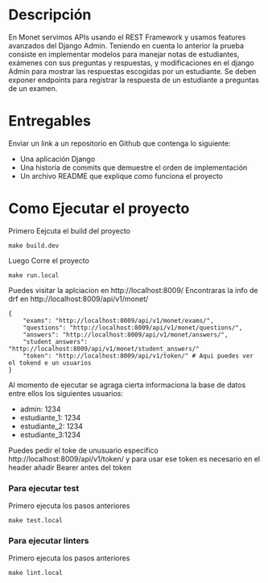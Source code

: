 # Descripción

En Monet servimos APIs usando el REST Framework y usamos features avanzados del Django
Admin.
Teniendo en cuenta lo anterior la prueba consiste en implementar modelos para manejar notas
de estudiantes, exámenes con sus preguntas y respuestas, y modificaciones en el django
Admin para mostrar las respuestas escogidas por un estudiante.
Se deben exponer endpoints para registrar la respuesta de un estudiante a preguntas de un
examen.

# Entregables

Enviar un link a un repositorio en Github que contenga lo siguiente:

- Una aplicación Django
- Una historia de commits que demuestre el orden de implementación
- Un archivo README que explique como funciona el proyecto

# Como Ejecutar el proyecto
Primero Eejcuta el build del proyecto
```
make build.dev
```
Luego Corre el proyecto
```
make run.local
```
Puedes visitar la aplciacion en http://localhost:8009/
Encontraras la info de drf en http://localhost:8009/api/v1/monet/

```
{
    "exams": "http://localhost:8009/api/v1/monet/exams/",
    "questions": "http://localhost:8009/api/v1/monet/questions/",
    "answers": "http://localhost:8009/api/v1/monet/answers/",
    "student_answers": "http://localhost:8009/api/v1/monet/student_answers/"
    "token": "http://localhost:8009/api/v1/token/" # Aqui puedes ver el tokend e un usuarios
}
```
Al momento de ejecutar se agraga cierta  informaciona la base de datos entre ellos los siguientes usuarios:
- admin: 1234
- estudiante_1: 1234
- estudiante_2: 1234
- estudiante_3:1234

Puedes pedir el toke de unusuario especifico http://localhost:8009/api/v1/token/ y para usar ese token es necesario
en el header añadir Bearer antes del token
### Para ejecutar test

Primero ejecuta los pasos anteriores
```
make test.local
```

### Para ejecutar linters
Primero ejecuta los pasos anteriores
```
make lint.local
